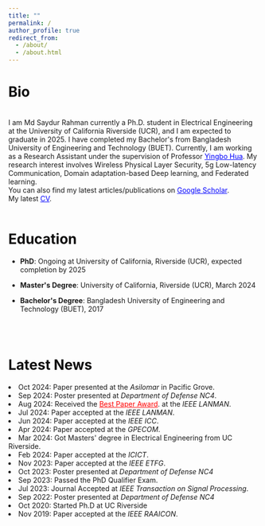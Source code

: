 ```yaml
---
title: ""
permalink: /
author_profile: true
redirect_from: 
  - /about/
  - /about.html
---
```

 <h1 style="color:  #0f0e0e;">Bio</h1>
<br>
I am Md Saydur Rahman currently a Ph.D. student in Electrical Engineering at the University of California Riverside (UCR), and I am expected to graduate in 2025. I have completed my Bachelor's from Bangladesh University of Engineering and Technology (BUET). Currently, I am working as a Research Assistant under the supervision of Professor 
<a href="https://intra.ece.ucr.edu/~yhua/" style="color: blue;">Yingbo Hua</a>. My research interest involves Wireless Physical Layer Security, 5g Low-latency Communication, Domain adaptation-based Deep learning, and Federated learning. 
<div class="wordwrap">  
  You can also find my latest articles/publications on  
  <a href="https://scholar.google.com/citations?user=Zbf4zyUAAAAJ&hl=en&authuser=1" style="color: blue;">Google Scholar</a>. </div>
<div class="wordwrap"> My latest <a href="https://drive.google.com/file/d/1g8TKk-dQo5wxPrOqyS6hOfrZyRQPWQ6I/view?usp=sharing" style="color: blue;">CV</a>. </div>

<br>

<h1 style="color: #0f0e0e;">Education</h1>  

- **PhD**: Ongoing at University of California, Riverside (UCR), expected completion by 2025  

- **Master's Degree**: University of California, Riverside (UCR), March 2024  

- **Bachelor's Degree**: Bangladesh University of Engineering and Technology (BUET), 2017
 <br>
 
<br>

<div class="news-section">
  <h1 style="color:  #0f0e0e;">Latest News</h1>

  <li> Oct 2024: Paper presented at the <em>Asilomar </em> in Pacific Grove.</li>
  <li> Sep 2024: Poster presented at <em>Department of Defense NC4</em>.</li>
  <li> Aug 2024: Received the <a href="https://www.linkedin.com/feed/update/urn:li:activity:7231977654407610368/" style="color: red;">Best Paper Award</a>. at the <em>IEEE LANMAN</em>.</li>
  <li> Jul 2024: Paper accepted at the <em>IEEE LANMAN</em>.</li>
  <li> Jun 2024: Paper accepted at the <em>IEEE ICC</em>.</li>
  <li> Apr 2024: Paper accepted at the <em>GPECOM</em>.</li>
  <li> Mar 2024: Got Masters' degree in Electrical Engineering from UC Riverside.</li>
  <li> Feb 2024: Paper accepted at the <em>ICICT</em>.</li>
  <li> Nov 2023: Paper accepted at the <em>IEEE ETFG</em>.</li>
  <li> Oct 2023: Poster presented at <em>Department of Defense NC4</em></li>
  <li> Sep 2023: Passed the PhD Qualifier Exam.</li>
  <li> Jul 2023: Journal Accepted at <em>IEEE Transaction on Signal Processing</em>.</li>
  <li> Sep 2022: Poster presented at <em>Department of Defense NC4</em></li>
  <li> Oct 2020: Started Ph.D at UC Riverside</li>
  <li> Nov 2019: Paper accepted at the <em>IEEE RAAICON</em>.</li>
  
 


